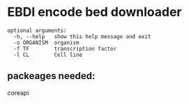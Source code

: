 # EBDl encode bed downloader
``` 
optional arguments:
  -h, --help   show this help message and exit
  -o ORGANISM  organism
  -f TF        transcription factor
  -l CL        Cell line

``` 
## packeages needed:
coreapi

